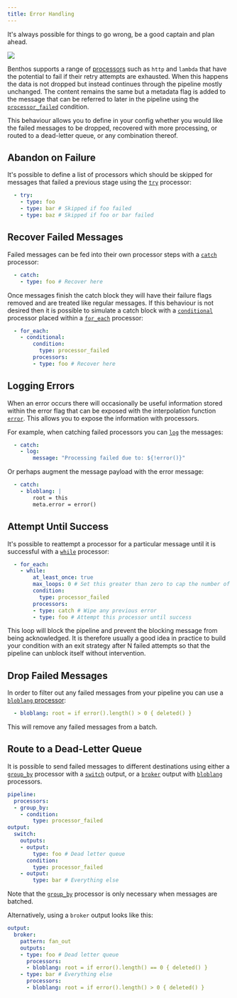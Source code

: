 ```yaml
---
title: Error Handling
---
```


It's always possible for things to go wrong, be a good captain and plan ahead.

<div style={{textAlign: 'center'}}><img style={{maxWidth: '300px', marginBottom: '40px'}} src="/img/Blobpirate.svg" /></div>

Benthos supports a range of [processors][processors] such as `http` and `lambda`
that have the potential to fail if their retry attempts are exhausted. When this
happens the data is not dropped but instead continues through the pipeline
mostly unchanged. The content remains the same but a metadata flag is added to
the message that can be referred to later in the pipeline using the
[`processor_failed`][processor_failed] condition.

This behaviour allows you to define in your config whether you would like the
failed messages to be dropped, recovered with more processing, or routed to a
dead-letter queue, or any combination thereof.

## Abandon on Failure

It's possible to define a list of processors which should be skipped for
messages that failed a previous stage using the [`try`][try] processor:

```yaml
  - try:
    - type: foo
    - type: bar # Skipped if foo failed
    - type: baz # Skipped if foo or bar failed
```

## Recover Failed Messages

Failed messages can be fed into their own processor steps with a
[`catch`][catch] processor:

```yaml
  - catch:
    - type: foo # Recover here
```

Once messages finish the catch block they will have their failure flags removed
and are treated like regular messages. If this behaviour is not desired then it
is possible to simulate a catch block with a [`conditional`][conditional]
processor placed within a [`for_each`][for_each] processor:

```yaml
  - for_each:
    - conditional:
        condition:
          type: processor_failed
        processors:
        - type: foo # Recover here
```

## Logging Errors

When an error occurs there will occasionally be useful information stored within
the error flag that can be exposed with the interpolation function
[`error`][error_interpolation]. This allows you to expose the information with
processors.

For example, when catching failed processors you can [`log`][log] the messages:

```yaml
  - catch:
    - log:
        message: "Processing failed due to: ${!error()}"
```

Or perhaps augment the message payload with the error message:

```yaml
  - catch:
    - bloblang: |
        root = this
        meta.error = error()
```

## Attempt Until Success

It's possible to reattempt a processor for a particular message until it is
successful with a [`while`][while] processor:

```yaml
  - for_each:
    - while:
        at_least_once: true
        max_loops: 0 # Set this greater than zero to cap the number of attempts
        condition:
          type: processor_failed
        processors:
        - type: catch # Wipe any previous error
        - type: foo # Attempt this processor until success
```

This loop will block the pipeline and prevent the blocking message from being
acknowledged. It is therefore usually a good idea in practice to build your
condition with an exit strategy after N failed attempts so that the pipeline can
unblock itself without intervention.

## Drop Failed Messages

In order to filter out any failed messages from your pipeline you can use a
[`bloblang` processor][processors.bloblang]:

```yaml
  - bloblang: root = if error().length() > 0 { deleted() }
```

This will remove any failed messages from a batch.

## Route to a Dead-Letter Queue

It is possible to send failed messages to different destinations using either a
[`group_by`][group_by] processor with a [`switch`][switch] output, or a
[`broker`][broker] output with [`bloblang`][processors.bloblang] processors.

```yaml
pipeline:
  processors:
  - group_by:
    - condition:
        type: processor_failed
output:
  switch:
    outputs:
    - output:
        type: foo # Dead letter queue
      condition:
        type: processor_failed
    - output:
        type: bar # Everything else
```

Note that the [`group_by`][group_by] processor is only necessary when messages
are batched.

Alternatively, using a `broker` output looks like this:

```yaml
output:
  broker:
    pattern: fan_out
    outputs:
    - type: foo # Dead letter queue
      processors:
      - bloblang: root = if error().length() == 0 { deleted() }
    - type: bar # Everything else
      processors:
      - bloblang: root = if error().length() > 0 { deleted() }
```

[processors]: /docs/components/processors/about
[processors.bloblang]: /docs/components/processors/bloblang
[processor_failed]: /docs/components/conditions/processor_failed
[while]: /docs/components/processors/while
[for_each]: /docs/components/processors/for_each
[conditional]: /docs/components/processors/conditional
[catch]: /docs/components/processors/catch
[try]: /docs/components/processors/try
[log]: /docs/components/processors/log
[group_by]: /docs/components/processors/group_by
[switch]: /docs/components/outputs/switch
[broker]: /docs/components/outputs/broker
[error_interpolation]: /docs/configuration/interpolation#error